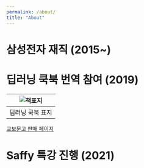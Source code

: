 ```yaml
---
permalink: /about/
title: "About"
---
```


# 삼성전자 재직 (2015~)

# 딥러닝 쿡북 번역 참여 (2019)

|![책표지](http://image.kyobobook.co.kr/images/book/xlarge/218/x9791187139218.jpg)|
|:--:|
|딥러닝 쿡북 표지|

[교보문고 판매 페이지](http://www.kyobobook.co.kr/product/detailViewKor.laf?ejkGb=KOR&mallGb=KOR&barcode=9791187139218)

# Saffy 특강 진행 (2021)